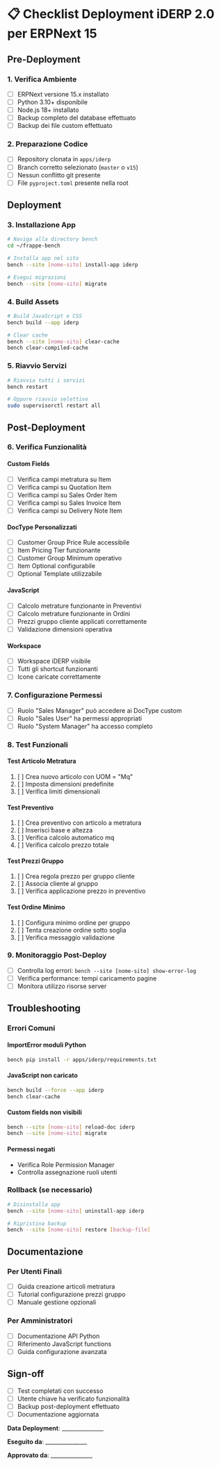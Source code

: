 # 📋 Checklist Deployment iDERP 2.0 per ERPNext 15

## Pre-Deployment

### 1. Verifica Ambiente
- [ ] ERPNext versione 15.x installato
- [ ] Python 3.10+ disponibile
- [ ] Node.js 18+ installato
- [ ] Backup completo del database effettuato
- [ ] Backup dei file custom effettuato

### 2. Preparazione Codice
- [ ] Repository clonata in `apps/iderp`
- [ ] Branch corretto selezionato (`master` o `v15`)
- [ ] Nessun conflitto git presente
- [ ] File `pyproject.toml` presente nella root

## Deployment

### 3. Installazione App
```bash
# Naviga alla directory bench
cd ~/frappe-bench

# Installa app nel sito
bench --site [nome-sito] install-app iderp

# Esegui migrazioni
bench --site [nome-sito] migrate
```

### 4. Build Assets
```bash
# Build JavaScript e CSS
bench build --app iderp

# Clear cache
bench --site [nome-sito] clear-cache
bench clear-compiled-cache
```

### 5. Riavvio Servizi
```bash
# Riavvia tutti i servizi
bench restart

# Oppure riavvio selettivo
sudo supervisorctl restart all
```

## Post-Deployment

### 6. Verifica Funzionalità

#### Custom Fields
- [ ] Verifica campi metratura su Item
- [ ] Verifica campi su Quotation Item
- [ ] Verifica campi su Sales Order Item
- [ ] Verifica campi su Sales Invoice Item
- [ ] Verifica campi su Delivery Note Item

#### DocType Personalizzati
- [ ] Customer Group Price Rule accessibile
- [ ] Item Pricing Tier funzionante
- [ ] Customer Group Minimum operativo
- [ ] Item Optional configurabile
- [ ] Optional Template utilizzabile

#### JavaScript
- [ ] Calcolo metrature funzionante in Preventivi
- [ ] Calcolo metrature funzionante in Ordini
- [ ] Prezzi gruppo cliente applicati correttamente
- [ ] Validazione dimensioni operativa

#### Workspace
- [ ] Workspace iDERP visibile
- [ ] Tutti gli shortcut funzionanti
- [ ] Icone caricate correttamente

### 7. Configurazione Permessi
- [ ] Ruolo "Sales Manager" può accedere ai DocType custom
- [ ] Ruolo "Sales User" ha permessi appropriati
- [ ] Ruolo "System Manager" ha accesso completo

### 8. Test Funzionali

#### Test Articolo Metratura
1. [ ] Crea nuovo articolo con UOM = "Mq"
2. [ ] Imposta dimensioni predefinite
3. [ ] Verifica limiti dimensionali

#### Test Preventivo
1. [ ] Crea preventivo con articolo a metratura
2. [ ] Inserisci base e altezza
3. [ ] Verifica calcolo automatico mq
4. [ ] Verifica calcolo prezzo totale

#### Test Prezzi Gruppo
1. [ ] Crea regola prezzo per gruppo cliente
2. [ ] Associa cliente al gruppo
3. [ ] Verifica applicazione prezzo in preventivo

#### Test Ordine Minimo
1. [ ] Configura minimo ordine per gruppo
2. [ ] Tenta creazione ordine sotto soglia
3. [ ] Verifica messaggio validazione

### 9. Monitoraggio Post-Deploy
- [ ] Controlla log errori: `bench --site [nome-sito] show-error-log`
- [ ] Verifica performance: tempi caricamento pagine
- [ ] Monitora utilizzo risorse server

## Troubleshooting

### Errori Comuni

#### ImportError moduli Python
```bash
bench pip install -r apps/iderp/requirements.txt
```

#### JavaScript non caricato
```bash
bench build --force --app iderp
bench clear-cache
```

#### Custom fields non visibili
```bash
bench --site [nome-sito] reload-doc iderp
bench --site [nome-sito] migrate
```

#### Permessi negati
- Verifica Role Permission Manager
- Controlla assegnazione ruoli utenti

### Rollback (se necessario)
```bash
# Disinstalla app
bench --site [nome-sito] uninstall-app iderp

# Ripristina backup
bench --site [nome-sito] restore [backup-file]
```

## Documentazione

### Per Utenti Finali
- [ ] Guida creazione articoli metratura
- [ ] Tutorial configurazione prezzi gruppo
- [ ] Manuale gestione opzionali

### Per Amministratori
- [ ] Documentazione API Python
- [ ] Riferimento JavaScript functions
- [ ] Guida configurazione avanzata

## Sign-off

- [ ] Test completati con successo
- [ ] Utente chiave ha verificato funzionalità
- [ ] Backup post-deployment effettuato
- [ ] Documentazione aggiornata

**Data Deployment**: _______________

**Eseguito da**: _______________

**Approvato da**: _______________